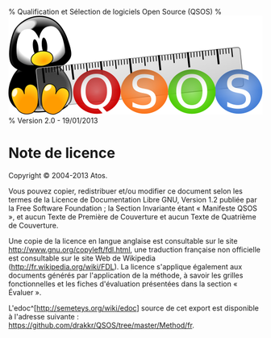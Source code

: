 % Qualification et Sélection de logiciels Open Source (QSOS)
% ![Logo](Images/QSOS.png)
% Version 2.0 - 19/01/2013

# Note de licence

Copyright © 2004-2013 Atos.

Vous pouvez copier, redistribuer et/ou modifier ce document selon les termes de la Licence de Documentation Libre GNU, Version 1.2 publiée par la Free Software Foundation ; la Section Invariante étant « Manifeste QSOS », et aucun Texte de Première de Couverture et aucun Texte de Quatrième de Couverture. 

Une copie de la licence en langue anglaise est consultable sur le site <http://www.gnu.org/copyleft/fdl.html>, une traduction française non officielle est consultable sur le site Web de Wikipedia (<http://fr.wikipedia.org/wiki/FDL>). 
La licence s'applique également aux documents générés par l'application de la méthode, à savoir les grilles fonctionnelles et les fiches d'évaluation présentées dans la section « Évaluer ».

L'edoc^[<http://semeteys.org/wiki/edoc>] source de cet export est disponible à l'adresse suivante : <https://github.com/drakkr/QSOS/tree/master/Method/fr>.
